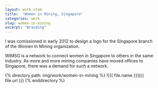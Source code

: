 ```yaml
---
layout: work-item
title:  "Women in Mining, Singapore"
categories: work
slug: women-in-mining
excerpt: "Branding"
---
```

I was comissioned in early 2012 to design a logo for the Singapore branch of the Women In Mining organization. 

WIMSG is a network to connect women in Singapore to others in the same industry. As more and more mining companies have moved offices to Singapore, there was a demand for such a network.

{% directory path: img/work/women-in-mining %}
  ![{{ file.name }}]({{ file.url }})
{% enddirectory %}